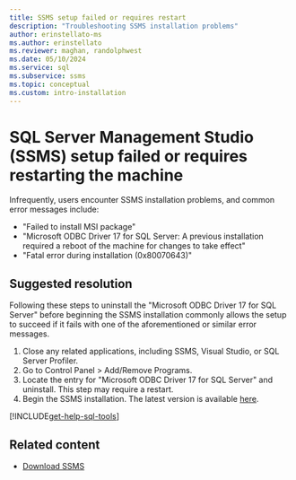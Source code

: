 ```yaml
---
title: SSMS setup failed or requires restart
description: "Troubleshooting SSMS installation problems"
author: erinstellato-ms
ms.author: erinstellato
ms.reviewer: maghan, randolphwest
ms.date: 05/10/2024
ms.service: sql
ms.subservice: ssms
ms.topic: conceptual
ms.custom: intro-installation
---
```



# SQL Server Management Studio (SSMS) setup failed or requires restarting the machine

Infrequently, users encounter SSMS installation problems, and common error messages include:

- "Failed to install MSI package"
- "Microsoft ODBC Driver 17 for SQL Server: A previous installation required a reboot of the machine for changes to take effect"
- "Fatal error during installation (0x80070643)"

## Suggested resolution

Following these steps to uninstall the "Microsoft ODBC Driver 17 for SQL Server" before beginning the SSMS installation commonly allows the setup to succeed if it fails with one of the aforementioned or similar error messages.

1. Close any related applications, including SSMS, Visual Studio, or SQL Server Profiler.
1. Go to Control Panel > Add/Remove Programs.
1. Locate the entry for "Microsoft ODBC Driver 17 for SQL Server" and uninstall. This step may require a restart.
1. Begin the SSMS installation. The latest version is available [here](../download-sql-server-management-studio-ssms.md).

[!INCLUDE[get-help-sql-tools](../../includes/paragraph-content/get-help-sql-tools.md)]

## Related content

- [Download SSMS](../download-sql-server-management-studio-ssms.md)
